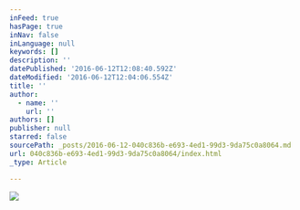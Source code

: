 ```yaml
---
inFeed: true
hasPage: true
inNav: false
inLanguage: null
keywords: []
description: ''
datePublished: '2016-06-12T12:08:40.592Z'
dateModified: '2016-06-12T12:04:06.554Z'
title: ''
author:
  - name: ''
    url: ''
authors: []
publisher: null
starred: false
sourcePath: _posts/2016-06-12-040c836b-e693-4ed1-99d3-9da75c0a8064.md
url: 040c836b-e693-4ed1-99d3-9da75c0a8064/index.html
_type: Article

---
```

![](https://the-grid-user-content.s3-us-west-2.amazonaws.com/e98a3dea-deae-438b-9cb6-dcd68316c709.jpg)
